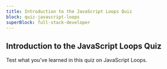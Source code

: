 ```yaml
---
title: Introduction to the JavaScript Loops Quiz
block: quiz-javascript-loops
superBlock: full-stack-developer
---
```


## Introduction to the JavaScript Loops Quiz

Test what you've learned in this quiz on JavaScript Loops.
